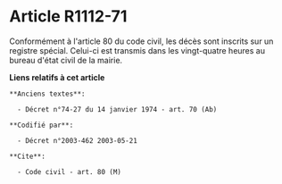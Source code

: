# Article R1112-71

Conformément à l'article 80 du code civil, les décès sont inscrits sur un registre spécial. Celui-ci est transmis dans les
vingt-quatre heures au bureau d'état civil de la mairie.

**Liens relatifs à cet article**

	**Anciens textes**:

	  - Décret n°74-27 du 14 janvier 1974 - art. 70 (Ab)

	**Codifié par**:

	  - Décret n°2003-462 2003-05-21

	**Cite**:

	  - Code civil - art. 80 (M)
